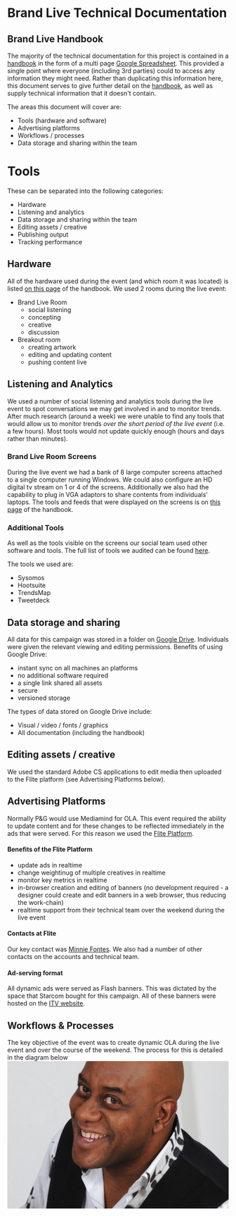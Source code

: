 Brand Live Technical Documentation         
====


Brand Live Handbook
----

The majority of the technical documentation for this project is contained in a [handbook](https://docs.google.com/spreadsheet/ccc?key=0AmSovoaAS4VbdFVPUFUyTE55ekp5NXc2eFFNcHI0LUE&usp=sharing) in the form of a multi page [Google Spreadsheet](http://www.google.com/drive/apps.html). This provided a single point where everyone (including 3rd parties) could to access any information they might need. Rather than duplicating this information here, this document serves to give further detail on the [handbook](https://docs.google.com/spreadsheet/ccc?key=0AmSovoaAS4VbdFVPUFUyTE55ekp5NXc2eFFNcHI0LUE&usp=sharing), as well as supply technical information that it doesn't contain.

The areas this document will cover are:

  - Tools (hardware and software)
  - Advertising platforms 
  - Workflows / processes
  - Data storage and sharing within the team  



  
Tools
===
These can be separated into the following categories:

 - Hardware
 - Listening and analytics 
 - Data storage and sharing within the team
 - Editing assets / creative
 - Publishing output
 - Tracking performance


Hardware
----
All of the hardware used during the event (and which room it was located) is listed [on this page](https://docs.google.com/spreadsheet/ccc?key=0AmSovoaAS4VbdFVPUFUyTE55ekp5NXc2eFFNcHI0LUE&usp=drive_web#gid=2) of the handbook. We used 2 rooms during the live event:
 
 - Brand Live Room
 	- social listening
 	- concepting
 	- creative 
 	- discussion
 - Breakout room
 	- creating artwork
 	- editing and updating content
 	- pushing content live

 	
Listening and Analytics
----
We used a number of social listening and analytics tools during the live event to spot conversations we may get involved in and to monitor trends. After much research (around a week) we were unable to find any tools that would allow us to monitor trends *over the short period of the live event* (i.e. a few hours). Most tools would not update quickly enough (hours and days rather than minutes).


### Brand Live Room Screens

During the live event we had a bank of 8 large computer screens attached to a single computer running Windows. We could also configure an HD digital tv stream on 1 or 4 of the screens. Additionally we also had the capability to plug in VGA adaptors to share contents from individuals' laptops. The tools and feeds that were displayed on the screens is on [this page](https://docs.google.com/spreadsheet/ccc?key=0AmSovoaAS4VbdFVPUFUyTE55ekp5NXc2eFFNcHI0LUE&usp=drive_web#gid=9) of the handbook.

### Additional Tools

As well as the tools visible on the screens our social team used other software and tools. The full list of tools we audited can be found [here](https://docs.google.com/spreadsheet/ccc?key=0AmSovoaAS4VbdFVPUFUyTE55ekp5NXc2eFFNcHI0LUE&usp=sharing). 

The tools we used are:

 - Sysomos
 - Hootsuite
 - TrendsMap
 - Tweetdeck

Data storage and sharing
----
All data for this campaign was stored in a folder on [Google Drive](https://drive.google.com). Individuals were given the relevant viewing and editing permissions. 
Benefits of using Google Drive:

 - instant sync on all machines an platforms
 - no additional software required
 - a single link shared all assets
 - secure
 - versioned storage


 The types of data stored on Google Drive include:

  - Visual / video / fonts / graphics
  - All documentation (including the handbook)

Editing assets / creative
----
We used the standard Adobe CS applications to edit media then uploaded to the Flite platform (see Advertising Platforms below).


Advertising Platforms
----
Normally P&G would use Mediamind for OLA. This event required the ability to update content and for these changes to be reflected immediately in the ads that were served. For this reason we used the [Flite Platform](https://www.flite.com/).

#### Benefits of the Flite Platform
 - update ads in realtime
 - change weightinug of multiple creatives in realtime
 - monitor key metrics in realtime
 - in-browser creation and editing of banners (no development required - a designer could create and edit banners in a web browser, thus reducing the work-chain)
 - realtime support from their technical team over the weekend during the live event


#### Contacts at Flite 
Our key contact was [Minnie Fontes](minnie@flite.com). We also had a number of other contacts on the accounts and technical team.

#### Ad-serving format
All dynamic ads were served as Flash banners. This was dictated by the space that Starcom bought for this campaign. All of these banners were hosted on the [ITV website](http://www.itv.com).


Workflows & Processes
----

The key objective of the event was to create dynamic OLA during the live event and over the course of the weekend. The process for this is detailed in the diagram below
![Ainsley](Ainsley+Harriott.jpeg)




  